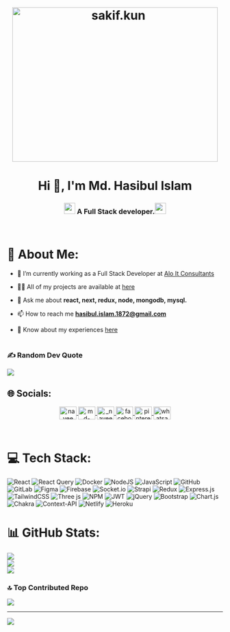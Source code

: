 <h1 align="center"><img align="center" src="https://media2.giphy.com/media/qgQUggAC3Pfv687qPC/giphy.gif" alt="sakif.kun" height="360px" width="480px" /></h1>
<h1 align="center">Hi 👋, I'm Md. Hasibul Islam</h1>
<h3 align="center"><img src="https://media2.giphy.com/media/QssGEmpkyEOhBCb7e1/giphy.gif?cid=ecf05e47a0n3gi1bfqntqmob8g9aid1oyj2wr3ds3mg700bl&rid=giphy.gif" height="26px" width ="26px"> A Full Stack developer.<img src="https://media2.giphy.com/media/QssGEmpkyEOhBCb7e1/giphy.gif?cid=ecf05e47a0n3gi1bfqntqmob8g9aid1oyj2wr3ds3mg700bl&rid=giphy.gif" height="26px" width ="26px"></h3>

<br>


# 💫 About Me:
- 🔭 I’m currently working as a Full Stack Developer at [Alo It Consultants](https://www.linkedin.com/company/aloitconsultants/posts/?feedView=all)

- 👨‍💻 All of my projects are available at [here](https://hasibulislam.netlify.app/)

- 💬 Ask me about **react, next, redux, node, mongodb, mysql.**

- 📫 How to reach me **hasibul.islam.1872@gmail.com**

- 📄 Know about my experiences [here](https://drive.google.com/file/d/1UpOrDvV4QtLRYdtCPSsYEleMfGZ4RwyU/view?usp=sharing)
  <br>  <br>

### ✍️ Random Dev Quote
![](https://quotes-github-readme.vercel.app/api?type=horizontal&theme=dark)
## 🌐 Socials:

<p align="center">
  <!-- Discord -->
  <a href="https://discord.com/users/nayeem9" target="blank">
    <img align="center" src="https://raw.githubusercontent.com/rahuldkjain/github-profile-readme-generator/master/src/images/icons/Social/discord.svg" alt="nayeem9" height="30" width="40" />
  </a>
  <!-- LinkedIn -->
  <a href="https://www.linkedin.com/in/md-hasibul-islam-285157173/" target="blank">
    <img align="center" src="https://raw.githubusercontent.com/rahuldkjain/github-profile-readme-generator/master/src/images/icons/Social/linked-in-alt.svg" alt="md-hasibul-islam" height="30" width="40" />
  </a>
  <!-- Instagram -->
  <a href="https://www.instagram.com/_nayeem99_?igsh=MXVuNmplZnU5emdibA==" target="blank">
    <img align="center" src="https://raw.githubusercontent.com/rahuldkjain/github-profile-readme-generator/master/src/images/icons/Social/instagram.svg" alt="_nayeem99_" height="30" width="40" />
  </a>
  <!-- Facebook -->
  <a href="https://www.facebook.com/nayeem.islam.756" target="blank">
    <img align="center" src="https://raw.githubusercontent.com/rahuldkjain/github-profile-readme-generator/master/src/images/icons/Social/facebook.svg" alt="facebook" height="30" width="40" />
  </a>
  <!-- Pinterest -->
  <a href="https://www.pinterest.com/your-pinterest-profile/" target="blank">
    <img align="center" src="https://raw.githubusercontent.com/rahuldkjain/github-profile-readme-generator/master/src/images/icons/Social/pinterest.svg" alt="pinterest" height="30" width="40" />
  </a>
  <!-- WhatsApp -->
  <a href="https://wa.me/01748326000" target="blank">
    <img align="center" src="https://raw.githubusercontent.com/rahuldkjain/github-profile-readme-generator/master/src/images/icons/Social/whatsapp.svg" alt="whatsapp" height="30" width="40" />
  </a>
</p>
<br>

# 💻 Tech Stack:
![React](https://img.shields.io/badge/react-%2320232a.svg?style=for-the-badge&logo=react&logoColor=%2361DAFB) ![React Query](https://img.shields.io/badge/-React%20Query-FF4154?style=for-the-badge&logo=react%20query&logoColor=white) ![Docker](https://img.shields.io/badge/docker-%230db7ed.svg?style=for-the-badge&logo=docker&logoColor=white) ![NodeJS](https://img.shields.io/badge/node.js-6DA55F?style=for-the-badge&logo=node.js&logoColor=white) ![JavaScript](https://img.shields.io/badge/javascript-%23323330.svg?style=for-the-badge&logo=javascript&logoColor=%23F7DF1E) ![GitHub](https://img.shields.io/badge/github-%23121011.svg?style=for-the-badge&logo=github&logoColor=white) ![GitLab](https://img.shields.io/badge/gitlab-%23181717.svg?style=for-the-badge&logo=gitlab&logoColor=white) ![Figma](https://img.shields.io/badge/figma-%23F24E1E.svg?style=for-the-badge&logo=figma&logoColor=white) ![Firebase](https://img.shields.io/badge/firebase-a08021?style=for-the-badge&logo=firebase&logoColor=ffcd34) ![Socket.io](https://img.shields.io/badge/Socket.io-black?style=for-the-badge&logo=socket.io&badgeColor=010101) ![Strapi](https://img.shields.io/badge/strapi-%232E7EEA.svg?style=for-the-badge&logo=strapi&logoColor=white) ![Redux](https://img.shields.io/badge/redux-%23593d88.svg?style=for-the-badge&logo=redux&logoColor=white) ![Express.js](https://img.shields.io/badge/express.js-%23404d59.svg?style=for-the-badge&logo=express&logoColor=%2361DAFB) ![TailwindCSS](https://img.shields.io/badge/tailwindcss-%2338B2AC.svg?style=for-the-badge&logo=tailwind-css&logoColor=white) ![Three js](https://img.shields.io/badge/threejs-black?style=for-the-badge&logo=three.js&logoColor=white) ![NPM](https://img.shields.io/badge/NPM-%23CB3837.svg?style=for-the-badge&logo=npm&logoColor=white) ![JWT](https://img.shields.io/badge/JWT-black?style=for-the-badge&logo=JSON%20web%20tokens) ![jQuery](https://img.shields.io/badge/jquery-%230769AD.svg?style=for-the-badge&logo=jquery&logoColor=white) ![Bootstrap](https://img.shields.io/badge/bootstrap-%238511FA.svg?style=for-the-badge&logo=bootstrap&logoColor=white) ![Chart.js](https://img.shields.io/badge/chart.js-F5788D.svg?style=for-the-badge&logo=chart.js&logoColor=white) ![Chakra](https://img.shields.io/badge/chakra-%234ED1C5.svg?style=for-the-badge&logo=chakraui&logoColor=white) ![Context-API](https://img.shields.io/badge/Context--Api-000000?style=for-the-badge&logo=react) ![Netlify](https://img.shields.io/badge/netlify-%23000000.svg?style=for-the-badge&logo=netlify&logoColor=#00C7B7) ![Heroku](https://img.shields.io/badge/heroku-%23430098.svg?style=for-the-badge&logo=heroku&logoColor=white)
# 📊 GitHub Stats:
![](https://github-readme-stats.vercel.app/api?username=nayeem1872&theme=react&hide_border=false&include_all_commits=false&count_private=false)<br/>
![](https://github-readme-streak-stats.herokuapp.com/?user=nayeem1872&theme=react&hide_border=false)<br/>
![](https://github-readme-stats.vercel.app/api/top-langs/?username=nayeem1872&theme=react&hide_border=false&include_all_commits=false&count_private=false&layout=compact)





### 🔝 Top Contributed Repo
![](https://github-contributor-stats.vercel.app/api?username=nayeem1872&limit=5&theme=dark&combine_all_yearly_contributions=true)

---
[![](https://visitcount.itsvg.in/api?id=nayeem1872&icon=6&color=1)](https://visitcount.itsvg.in)

<!-- Proudly created with GPRM ( https://gprm.itsvg.in ) -->
